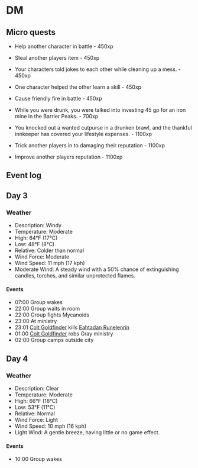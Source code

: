 # DM

## Micro quests

- Help another character in battle - 450xp
- Steal another players item - 450xp
- Your characters told jokes to each other while cleaning up a mess. - 450xp
- One character helped the other learn a skill - 450xp
- Cause friendly fire in battle - 450xp


- While you were drunk, you were talked into investing 45 gp for an iron mine in the Barrier Peaks. - 700xp

- You knocked out a wanted cutpurse in a drunken brawl, and the thankful innkeeper has covered your lifestyle expenses. - 1100xp
- Trick another players in to damaging their reputation - 1100xp
- Improve another players reputation - 1100xp

## Event log
  
## Day 3

### Weather
- Description:	Windy
- Temperature:	Moderate
- High:	64°F (17°C)
- Low:	48°F (8°C)
- Relative:	Colder than normal
- Wind Force:	Moderate
- Wind Speed:	11 mph (17 kph)
- Moderate Wind: A steady wind with a 50% chance of extinguishing candles, torches, and similar unprotected flames.

#### Events

- 07:00 Group wakes
- 22:00 Group waits in room
- 22:00 Group fights Mycanoids
- 23:00 At ministry
- 23:01 [Colt Goldfinder](https://www.dndbeyond.com/profile/Fluktarn/characters/56700048) kills [Eahtadan Runelenrin](./npc/main/Eahtadan_Runelenrin.md)
- 01:00 [Colt Goldfinder](https://www.dndbeyond.com/profile/Fluktarn/characters/56700048) robs Gray ministry
- 02:00 Group camps outside city

## Day 4

### Weather

- Description:	Clear
- Temperature:	Moderate
- High:	66°F (18°C)
- Low:	53°F (11°C)
- Relative:	Normal
- Wind Force:	Light
- Wind Speed:	10 mph (16 kph)
- Light Wind: A gentle breeze, having little or no game effect.

#### Events

- 10:00 Group wakes
